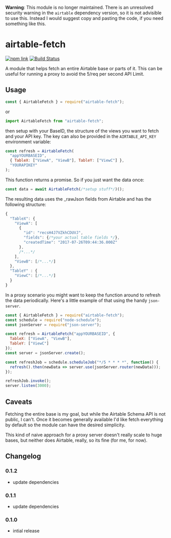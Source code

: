 __Warning__: This module is no longer maintained. There is an unresolved security warning in the `airtable` dependency version, so it is not advisible to use this. Instead I would suggest copy and pasting the code, if you need something like this.

# airtable-fetch

[![npm link](https://img.shields.io/npm/v/airtable-fetch.svg)](https://www.npmjs.com/package/airtable-fetch)
[![Build Status](https://travis-ci.org/karlsander/airtable-fetch.svg?branch=master)](https://travis-ci.org/karlsander/airtable-fetch)

A module that helps fetch an entire Airtable base or parts of it. This can be useful for running a proxy to avoid the 5/req per second API Limit.

## Usage

```javascript
const { AirtableFetch } = require("airtable-fetch");
```

or

```javascript
import AirtableFetch from "airtable-fetch";
```

then setup with your BaseID, the structure of the views you want to fetch and your API key. The key can also be provided in the `AIRTABLE_API_KEY` environment variable:

```javascript
const refresh = AirtableFetch(
  "appYOURBASEID",
  { TableX: ["ViewA", "ViewB"], TableY: ["ViewC"] },
  "YOURAPIKEY"
);
```

This function returns a promise. So if you just want the data once:

```javascript
const data = await AirtableFetch(/*setup stuff*/)();
```

The resulting data uses the \_rawJson fields from Airtable and has the following structure:

```javascript
{
  "TableX": {
    "ViewA": [
      {
        "id": "recsH4J7VZkhCDUVJ",
        "fields": {/*your actual table fields */},
        "createdTime": "2017-07-26T09:44:36.000Z"
      },
      /*...*/
    ],
    "ViewB": [/*...*/]
  },
  "TableY" : {
    "ViewC": [/*...*/]
  }
}
```

In a proxy scenario you might want to keep the function around to refresh the data periodically. Here's a little example of that using the handy `json-server`.

```javascript
const { AirtableFetch } = require("airtable-fetch");
const schedule = require("node-schedule");
const jsonServer = require("json-server");

const refresh = AirtableFetch("appYOURBASEID", {
  TableX: ["ViewA", "ViewB"],
  TableY: ["ViewC"]
});
const server = jsonServer.create();

const refreshJob = schedule.scheduleJob("*/5 * * * *", function() {
  refresh().then(newData => server.use(jsonServer.router(newData)));
});

refreshJob.invoke();
server.listen(3000);
```

## Caveats

Fetching the entire base is my goal, but while the Airtable Schema API is not public, I can't. Once it becomes generally available I'd like fetch everything by default so the module can have the desired simplicity.

This kind of naive approach for a proxy server doesn't really scale to huge bases, but neither does Airtable, really, so its fine (for me, for now).

## Changelog

### 0.1.2

- update dependencies

### 0.1.1

- update dependencies

### 0.1.0

- intial release
